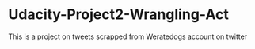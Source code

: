 # Udacity-Project2-Wrangling-Act
This is a project on tweets scrapped from Weratedogs account on twitter
